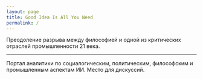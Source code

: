 ```yaml
---
layout: page
title: Good Idea Is All You Need
permalink: /
---
```


Преодоление разрыва между философией и одной из критических отраслей промышленности 21 века.

---

Портал аналитики по социалогическим, политическим, философским и промышленным аспектам ИИ. Место для дискуссий.

